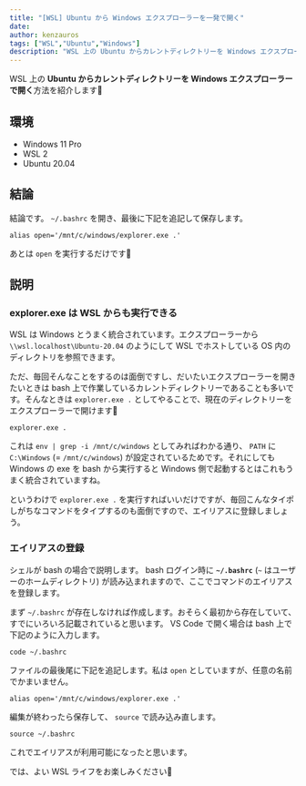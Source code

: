 ```yaml
---
title: "[WSL] Ubuntu から Windows エクスプローラーを一発で開く"
date: 
author: kenzauros
tags: ["WSL","Ubuntu","Windows"]
description: "WSL 上の Ubuntu からカレントディレクトリーを Windows エクスプローラーで開く方法を紹介します📂"
---
```


WSL 上の **Ubuntu からカレントディレクトリーを Windows エクスプローラーで開く**方法を紹介します📂

## 環境

- Windows 11 Pro
- WSL 2
- Ubuntu 20.04

## 結論

結論です。 `~/.bashrc` を開き、最後に下記を追記して保存します。

```sh:title=~/.bashrc
alias open='/mnt/c/windows/explorer.exe .'
```

あとは `open` を実行するだけです👏

## 説明

### explorer.exe は WSL からも実行できる

WSL は Windows とうまく統合されています。エクスプローラーから `\\wsl.localhost\Ubuntu-20.04` のようにして WSL でホストしている OS 内のディレクトリを参照できます。

ただ、毎回そんなことをするのは面倒ですし、だいたいエクスプローラーを開きたいときは bash 上で作業しているカレントディレクトリーであることも多いです。そんなときは `explorer.exe .` としてやることで、現在のディレクトリーをエクスプローラーで開けます📂

```sh:title=bash
explorer.exe .
```

これは `env | grep -i /mnt/c/windows` としてみればわかる通り、 `PATH` に `C:\Windows` (= `/mnt/c/windows`) が設定されているためです。それにしても Windows の exe を bash から実行すると Windows 側で起動するとはこれもうまく統合されていますね。

というわけで `explorer.exe .` を実行すればいいだけですが、毎回こんなタイポしがちなコマンドをタイプするのも面倒ですので、エイリアスに登録しましょう。

### エイリアスの登録

シェルが bash の場合で説明します。 bash ログイン時に **`~/.bashrc`** (`~` はユーザーのホームディレクトリ) が読み込まれますので、ここでコマンドのエイリアスを登録します。

まず `~/.bashrc` が存在しなければ作成します。おそらく最初から存在していて、すでにいろいろ記載されていると思います。 VS Code で開く場合は bash 上で下記のように入力します。

```sh:title=bash
code ~/.bashrc
```

ファイルの最後尾に下記を追記します。私は `open` としていますが、任意の名前でかまいません。

```sh:title=~/.bashrc
alias open='/mnt/c/windows/explorer.exe .'
```

編集が終わったら保存して、 `source` で読み込み直します。

```sh:title=bash
source ~/.bashrc
```

これでエイリアスが利用可能になったと思います。

では、よい WSL ライフをお楽しみください🎉
